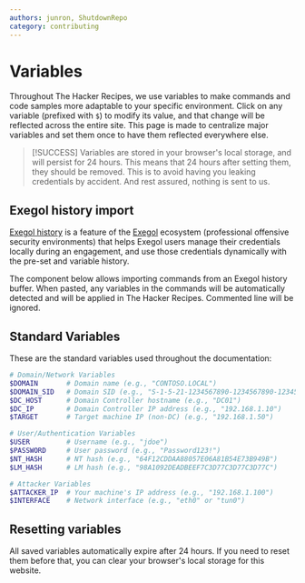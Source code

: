 ```yaml
---
authors: junron, ShutdownRepo
category: contributing
---
```


# Variables

Throughout The Hacker Recipes, we use variables to make commands and code samples more adaptable to your specific environment.
Click on any variable (prefixed with `$`) to modify its value, and that change will be reflected across the entire site.
This page is made to centralize major variables and set them once to have them reflected everywhere else.

> [!SUCCESS]
> Variables are stored in your browser's local storage, and will persist for 24 hours. This means that 24 hours after setting them, they should be removed. This is to avoid having you leaking credentials by accident. And rest assured, nothing is sent to us.

## Exegol history import

[Exegol history](https://github.com/ThePorgs/Exegol-history) is a feature of the [Exegol](https://github.com/ThePorgs/Exegol) ecosystem (professional offensive security environments) that helps Exegol users manage their credentials locally during an engagement, and use those credentials dynamically with the pre-set and variable history.

The component below allows importing commands from an Exegol history buffer. When pasted, any variables in the commands will be automatically detected and will be applied in The Hacker Recipes. Commented line will be ignored.

<ExegolHistoryImport />


## Standard Variables

These are the standard variables used throughout the documentation:

```bash
# Domain/Network Variables
$DOMAIN       # Domain name (e.g., "CONTOSO.LOCAL")
$DOMAIN_SID   # Domain SID (e.g., "S-1-5-21-1234567890-1234567890-1234567890")
$DC_HOST      # Domain Controller hostname (e.g., "DC01")
$DC_IP        # Domain Controller IP address (e.g., "192.168.1.10")
$TARGET       # Target machine IP (non-DC) (e.g., "192.168.1.50")

# User/Authentication Variables
$USER         # Username (e.g., "jdoe")
$PASSWORD     # User password (e.g., "Password123!")
$NT_HASH      # NT hash (e.g., "64F12CDDAA88057E06A81B54E73B949B")
$LM_HASH      # LM hash (e.g., "98A1092DEADBEEF7C3D77C3D77C3D77C")

# Attacker Variables
$ATTACKER_IP  # Your machine's IP address (e.g., "192.168.1.100")
$INTERFACE    # Network interface (e.g., "eth0" or "tun0")
```

## Resetting variables

All saved variables automatically expire after 24 hours. If you need to reset them before that, you can clear your browser's local storage for this website.